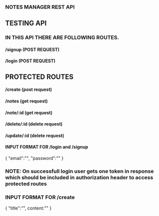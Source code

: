 ### NOTES MANAGER REST API

## TESTING API

### IN THIS API THERE ARE FOLLOWING ROUTES. 

####  /signup (POST REQUEST)
####  /login  (POST REQUEST)

## PROTECTED ROUTES

####  /create (post request)
####  /notes  (get request)
####  /note/:id      (get request)
####  /delete/:id     (delete request)
####  /update/:id     (delete request)


#### INPUT FORMAT FOR /login and /signup

{
    "email":"",
    "password":""
}


### NOTE: On successfull login user gets one token in response which should be included in authorization header to access protected routes


### INPUT FORMAT FOR /create

{
    "title":"",
    content:""
}



